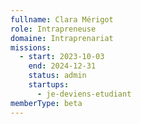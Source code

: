 ```yaml
---
fullname: Clara Mérigot
role: Intrapreneuse
domaine: Intraprenariat
missions:
  - start: 2023-10-03
    end: 2024-12-31
    status: admin
    startups:
      - je-deviens-etudiant
memberType: beta
---
```

